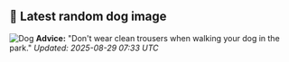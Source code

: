 ## 🐶 Latest random dog image
![Dog](https://images.dog.ceo/breeds/hound-plott/hhh_plott002.jpg)
**Advice:** "Don't wear clean trousers when walking your dog in the park."
*Updated: 2025-08-29 07:33 UTC*
